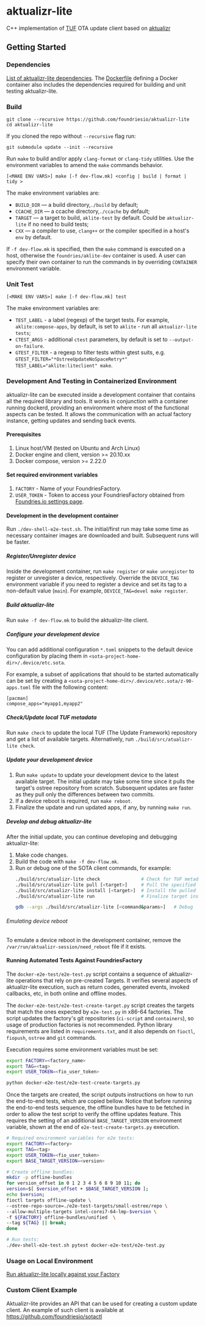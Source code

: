 # aktualizr-lite

C++ implementation of [TUF](https://theupdateframework.io/) OTA update client based on [aktualizr](https://github.com/advancedtelematic/aktualizr)

## Getting Started

### Dependencies

[List of aktualizr-lite dependencies](https://github.com/advancedtelematic/aktualizr#dependencies).
The [Dockerfile](./docker/Dockerfile) defining a Docker container also includes the dependencies required for building and unit testing aktualizr-lite.

### Build

```
git clone --recursive https://github.com/foundriesio/aktualizr-lite
cd aktualizr-lite
```

If you cloned the repo without `--recursive` flag run:

```
git submodule update --init --recursive
```

Run `make` to build and/or apply `clang-format` or `clang-tidy` utilities.
Use the environment variables to amend the `make` commands behavior.

```
[<MAKE ENV VARS>] make [-f dev-flow.mk] <config | build | format | tidy >
```

The make environment variables are:

*  `BUILD_DIR` — a build directory,`./build` by default;
*  `CCACHE_DIR` — a ccache directory,`./ccache` by default;
*  `TARGET` — a target to build, `aklite-test` by default. Could be `aktualizr-lite` if no need to build tests;
*  `CXX` — a compiler to use, `clang++` or the compiler specified in a host's `env` by default.

If `-f dev-flow.mk` is specified, then the `make` command is executed on a host, otherwise the `foundries/aklite-dev` container is used.
A user can specify their own container to run the commands in by overriding `CONTAINER` environment variable.

### Unit Test

```
[<MAKE ENV VARS>] make [-f dev-flow.mk] test
```

The make environment variables are:

*  `TEST_LABEL` - a label (regexp) of the target tests. For example, `aklite:compose-apps`, by default, is set to `aklite` - run all `aktualizr-lite tests`;
*  `CTEST_ARGS` - additional `ctest` parameters, by default is set to `--output-on-failure`.
*  `GTEST_FILTER` - a regexp to filter tests within gtest suits, e.g. `GTEST_FILTER="*OstreeUpdateNoSpaceRetry*" TEST_LABEL="aklite:liteclient" make`.

### Development And Testing in Containerized Environment

aktualizr-lite can be executed inside a development container that contains all the required library and tools.
It works in conjunction with a container running dockerd,
providing an environment where most of the functional aspects can be tested.
It allows the communication with an actual factory instance, getting updates and sending back events.

#### Prerequisites
1. Linux host/VM (tested on Ubuntu and Arch Linux)
2. Docker engine and client, version >= 20.10.xx
3. Docker compose, version >= 2.22.0

#### Set required environment variables
1. `FACTORY` - Name of your FoundriesFactory.
2. `USER_TOKEN` - Token to access your FoundriesFactory obtained from [Foundries.io settings page](https://app.foundries.io/settings/tokens/).

#### Development in the development container
Run `./dev-shell-e2e-test.sh`. The initial/first run may take some time as necessary container images are downloaded and built. Subsequent runs will be faster.

##### Register/Unregister device
Inside the development container, run `make register` or `make unregister` to register or unregister a device, respectively.
Override the `DEVICE_TAG` environment variable if you need to register a device and set its tag to a non-default value (`main`).
For example, `DEVICE_TAG=devel make register`.

##### Build aktualizr-lite
Run `make -f dev-flow.mk` to build the aktualizr-lite client.

##### Configure your development device
You can add additional configuration `*.toml` snippets to the default device configuration by placing them in `<sota-project-home-dir>/.device/etc.sota`.

For example, a subset of applications that should to be started automatically can be set by creating a `<sota-project-home-dir>/.device/etc.sota/z-90-apps.toml` file with the following content:
```
[pacman]
compose_apps="myapp1,myapp2"
```

##### Check/Update local TUF metadata
Run `make check` to update the local TUF (The Update Framework) repository and get a list of available targets. Alternatively, run `./build/src/atualizr-lite check`.

##### Update your development device
1. Run `make update` to update your development device to the latest available target. The initial update may take some time since it pulls the target's ostree repository from scratch. Subsequent updates are faster as they pull only the differences between two commits.
2. If a device reboot is required, run `make reboot`.
3. Finalize the update and run updated apps, if any, by running `make run`.

##### Develop and debug aktualizr-lite
After the initial update, you can continue developing and debugging aktualizr-lite:
1. Make code changes.
2. Build the code with `make -f dev-flow.mk`.
3. Run or debug one of the SOTA client commands, for example:
   ```bash
   ./build/src/atualizr-lite check               # Check for TUF metadata changes and update local TUF repository if any changes are found
   ./build/src/atualizr-lite pull [<target>]     # Pull the specified target content (ostree and/or apps)
   ./build/src/atualizr-lite install [<target>]  # Install the pulled target
   ./build/src/atualizr-lite run                 # Finalize target installation if required after a device reboot

   gdb --args ./build/src/atualizr-lite [<command&params>]   # Debug

###### Emulating device reboot
To emulate a device reboot in the development container, remove the `/var/run/aktualizr-session/need_reboot` file if it exists.

#### Running Automated Tests Against FoundriesFactory

The `docker-e2e-test/e2e-test.py` script contains a sequence of aktualizr-lite operations that rely on pre-created Targets.
It verifies several aspects of aktualizr-lite execution, such as return codes, generated events, invoked callbacks, etc,
in both online and offline modes.

The `docker-e2e-test/e2e-test-create-target.py` script creates the targets that match the ones expected by `e2e-test.py` in x86-64 factories.
The script updates the factory's git repositories (`ci-script` and `containers`),
so usage of production factories is not recommended.
Python library requirements are listed in `requirements.txt`,
and it also depends on `fioctl`, `fiopush`, `ostree` and `git` commands.

Execution requires some environment variables must be set:

```bash
export FACTORY=<factory_name>
export TAG=<tag>
export USER_TOKEN=<fio_user_token>

python docker-e2e-test/e2e-test-create-targets.py
```

Once the targets are created, the script outputs instructions on how to run the end-to-end tests,
which are copied bellow.
Notice that before running the end-to-end tests sequence,
the offline bundles have to be fetched in order to allow the test script to verify the offline updates feature.
This requires the setting of an additional `BASE_TARGET_VERSION` environment variable, shown at the end of `e2e-test-create-targets.py` execution.

```bash
# Required environment variables for e2e tests:
export FACTORY=<factory>
export TAG=<tag>
export USER_TOKEN=<fio_user_token>
export BASE_TARGET_VERSION=<version>

# Create offline bundles:
mkdir -p offline-bundles
for version_offset in 0 1 2 3 4 5 6 8 9 10 11; do
version=$[ $version_offset + $BASE_TARGET_VERSION ];
echo $version;
fioctl targets offline-update \
--ostree-repo-source=./e2e-test-targets/small-ostree/repo \
--allow-multiple-targets intel-corei7-64-lmp-$version \
-f ${FACTORY} offline-bundles/unified  \
--tag ${TAG} || break;
done

# Run tests:
./dev-shell-e2e-test.sh pytest docker-e2e-test/e2e-test.py
```

### Usage on Local Environment

[Run aktualizr-lite locally against your Factory](./how-to-run-locally.md)

### Custom Client Example

Aktualizr-lite provides an API that can be used for creating a custom update client.
An example of such client is available at https://github.com/foundriesio/sotactl
